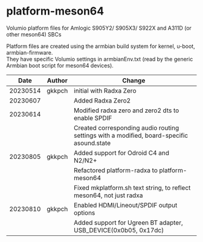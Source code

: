 
# platform-meson64
Volumio platform files for Amlogic S905Y2/ S905X3/ S922X and A311D (or other meson64) SBCs

Platform files are created using the armbian build system for kernel, u-boot, armbian-firmware.  
They have specific Volumio settings in armbianEnv.txt (read by the generic Armbian boot script for meson64 devices).


|Date|Author|Change
|---|---|---|
20230514|gkkpch|initial with Radxa Zero
20230607||Added Radxa Zero2
20230614||Modified radxa zero and zero2 dts to enable SPDIF
|||Created corresponding audio routing settings with a modified,  board-specific asound.state
|20230805|gkkpch|Added support for Odroid C4 and N2/N2+
|||Refactored platform-radxa to platform-meson64
|||Fixed mkplatform.sh text string, to reflect meson64, not just radxa
|20230810|gkkpch|Enabled HDMI/Lineout/SPDIF output options
|||Added support for Ugreen BT adapter, USB_DEVICE(0x0b05, 0x17dc)
